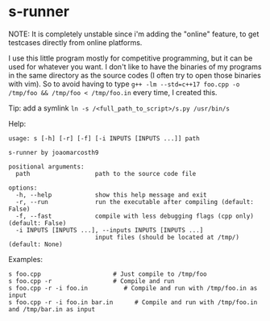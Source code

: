 # s-runner

NOTE: It is completely unstable since i'm adding the "online" feature, to get testcases directly from online platforms.

I use this little program mostly for competitive programming, but it can be used for whatever you want.
I don't like to have the binaries of my programs in the same directory as the source codes (I often try to open those binaries with vim). So to avoid having to type `g++ -lm --std=c++17 foo.cpp -o /tmp/foo && /tmp/foo < /tmp/foo.in` every time, I created this.

Tip: add a symlink `ln -s /<full_path_to_script>/s.py /usr/bin/s`

Help:
```
usage: s [-h] [-r] [-f] [-i INPUTS [INPUTS ...]] path

s-runner by joaomarcosth9

positional arguments:
  path                  path to the source code file

options:
  -h, --help            show this help message and exit
  -r, --run             run the executable after compiling (default: False)
  -f, --fast            compile with less debugging flags (cpp only) (default: False)
  -i INPUTS [INPUTS ...], --inputs INPUTS [INPUTS ...]
                        input files (should be located at /tmp/) (default: None)
```

Examples:

``` 
s foo.cpp                    # Just compile to /tmp/foo
s foo.cpp -r                 # Compile and run
s foo.cpp -r -i foo.in          # Compile and run with /tmp/foo.in as input
s foo.cpp -r -i foo.in bar.in      # Compile and run with /tmp/foo.in and /tmp/bar.in as input
```
